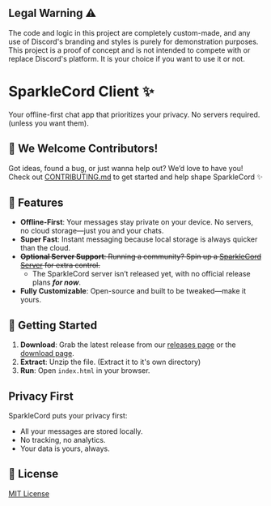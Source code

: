 ## Legal Warning ⚠  
The code and logic in this project are completely custom-made, and any use of Discord's branding and styles is purely for demonstration purposes. This project is a proof of concept and is not intended to compete with or replace Discord's platform. It is your choice if you want to use it or not.  
# SparkleCord Client ✨  
Your offline-first chat app that prioritizes your privacy. No servers required. (unless you want them).
## 🤝 We Welcome Contributors!
Got ideas, found a bug, or just wanna help out? We’d love to have you!  
Check out [CONTRIBUTING.md](./CONTRIBUTING.md) to get started and help shape SparkleCord ✨
## 🌟 Features  
- **Offline-First**: Your messages stay private on your device. No servers, no cloud storage—just you and your chats.  
- **Super Fast**: Instant messaging because local storage is always quicker than the cloud.  
- ~~**Optional Server Support**: Running a community? Spin up a [SparkleCord Server](https://github.com/SparkleCord/SparkleCord-Server) for extra control.~~  
  - The SparkleCord server isn’t released yet, with no official release plans ***for now***.  
- **Fully Customizable**: Open-source and built to be tweaked—make it yours.
## 🚀 Getting Started  
1. **Download**: Grab the latest release from our [releases page](https://github.com/SparkleCord/SparkleCord-Client/releases) or the [download page](https://sparklecord.github.io/download).  
2. **Extract**: Unzip the file. (Extract it to it's own directory)  
3. **Run**: Open `index.html` in your browser.  
## Privacy First  
SparkleCord puts your privacy first:  
- All your messages are stored locally.  
- No tracking, no analytics.  
- Your data is yours, always.
## 📝 License  
[MIT License](LICENSE)

